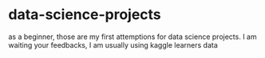 # data-science-projects
as a beginner, those are my first attemptions for data science projects. I am waiting your feedbacks, I am usually using
kaggle learners data
